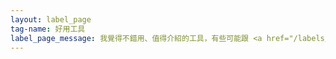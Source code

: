```yaml
---
layout: label_page
tag-name: 好用工具
label_page_message: 我覺得不錯用、值得介紹的工具，有些可能跟 <a href="/labels/敗家好物">#敗家好物</a> 重疊，但這邊也會出現免費好用工具。（整理中）
---
```

